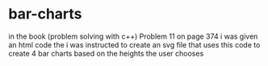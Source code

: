 # bar-charts
in the book (problem solving with c++) Problem 11 on page 374 i was given an html code the i was instructed to create an svg file that uses this code to create 4 bar charts based on the heights the user chooses
